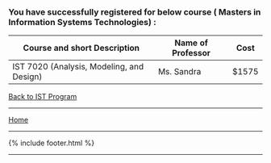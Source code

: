 ### You have successfully registered for below course ( Masters in  Information Systems Technologies) :

|Course and short Description| Name of Professor |Cost | 
|---| --- | --- |
|IST 7020 (Analysis, Modeling, and Design)| Ms. Sandra |  $1575|

<a href="https://tuojeanbaptiste.github.io/TeamC/msist.html" style="right;">Back to IST Program</a>

---
[Home](https://tuojeanbaptiste.github.io/TeamC/)

---

{% include footer.html %}

---
